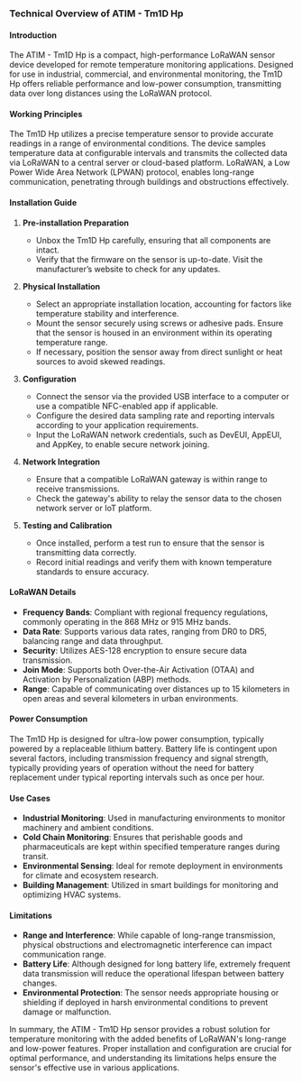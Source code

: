 ### Technical Overview of ATIM - Tm1D Hp

#### Introduction
The ATIM - Tm1D Hp is a compact, high-performance LoRaWAN sensor device developed for remote temperature monitoring applications. Designed for use in industrial, commercial, and environmental monitoring, the Tm1D Hp offers reliable performance and low-power consumption, transmitting data over long distances using the LoRaWAN protocol.

#### Working Principles
The Tm1D Hp utilizes a precise temperature sensor to provide accurate readings in a range of environmental conditions. The device samples temperature data at configurable intervals and transmits the collected data via LoRaWAN to a central server or cloud-based platform. LoRaWAN, a Low Power Wide Area Network (LPWAN) protocol, enables long-range communication, penetrating through buildings and obstructions effectively.

#### Installation Guide
1. **Pre-installation Preparation**
   - Unbox the Tm1D Hp carefully, ensuring that all components are intact.
   - Verify that the firmware on the sensor is up-to-date. Visit the manufacturer’s website to check for any updates.

2. **Physical Installation**
   - Select an appropriate installation location, accounting for factors like temperature stability and interference.
   - Mount the sensor securely using screws or adhesive pads. Ensure that the sensor is housed in an environment within its operating temperature range.
   - If necessary, position the sensor away from direct sunlight or heat sources to avoid skewed readings.

3. **Configuration**
   - Connect the sensor via the provided USB interface to a computer or use a compatible NFC-enabled app if applicable.
   - Configure the desired data sampling rate and reporting intervals according to your application requirements.
   - Input the LoRaWAN network credentials, such as DevEUI, AppEUI, and AppKey, to enable secure network joining.

4. **Network Integration**
   - Ensure that a compatible LoRaWAN gateway is within range to receive transmissions.
   - Check the gateway's ability to relay the sensor data to the chosen network server or IoT platform.

5. **Testing and Calibration**
   - Once installed, perform a test run to ensure that the sensor is transmitting data correctly.
   - Record initial readings and verify them with known temperature standards to ensure accuracy.

#### LoRaWAN Details
- **Frequency Bands**: Compliant with regional frequency regulations, commonly operating in the 868 MHz or 915 MHz bands.
- **Data Rate**: Supports various data rates, ranging from DR0 to DR5, balancing range and data throughput.
- **Security**: Utilizes AES-128 encryption to ensure secure data transmission.
- **Join Mode**: Supports both Over-the-Air Activation (OTAA) and Activation by Personalization (ABP) methods.
- **Range**: Capable of communicating over distances up to 15 kilometers in open areas and several kilometers in urban environments.

#### Power Consumption
The Tm1D Hp is designed for ultra-low power consumption, typically powered by a replaceable lithium battery. Battery life is contingent upon several factors, including transmission frequency and signal strength, typically providing years of operation without the need for battery replacement under typical reporting intervals such as once per hour.

#### Use Cases
- **Industrial Monitoring**: Used in manufacturing environments to monitor machinery and ambient conditions.
- **Cold Chain Monitoring**: Ensures that perishable goods and pharmaceuticals are kept within specified temperature ranges during transit.
- **Environmental Sensing**: Ideal for remote deployment in environments for climate and ecosystem research.
- **Building Management**: Utilized in smart buildings for monitoring and optimizing HVAC systems.

#### Limitations
- **Range and Interference**: While capable of long-range transmission, physical obstructions and electromagnetic interference can impact communication range.
- **Battery Life**: Although designed for long battery life, extremely frequent data transmission will reduce the operational lifespan between battery changes.
- **Environmental Protection**: The sensor needs appropriate housing or shielding if deployed in harsh environmental conditions to prevent damage or malfunction.

In summary, the ATIM - Tm1D Hp sensor provides a robust solution for temperature monitoring with the added benefits of LoRaWAN's long-range and low-power features. Proper installation and configuration are crucial for optimal performance, and understanding its limitations helps ensure the sensor's effective use in various applications.